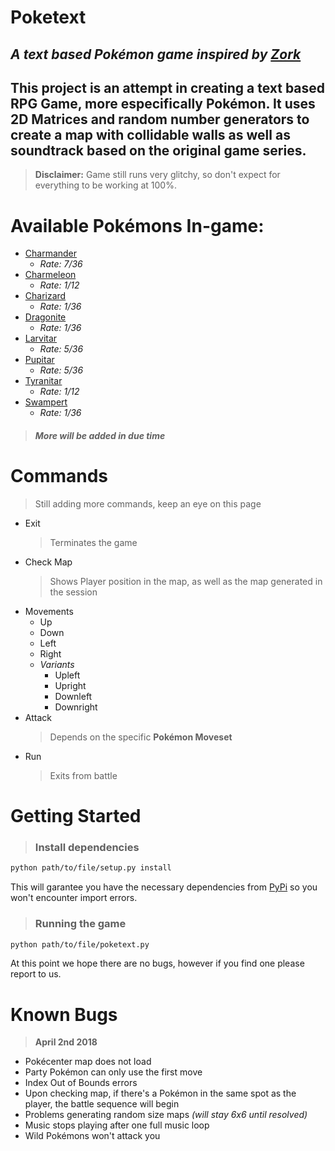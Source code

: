 # **Poketext**
## *A text based Pokémon game inspired by [Zork](https://en.wikipedia.org/wiki/Zork)*
This project is an attempt in creating a text based RPG Game, more especifically Pokémon. It uses 2D Matrices and random number generators to create a map with collidable walls as well as soundtrack based on the original game series.
--- 
>**Disclaimer:** Game still runs very glitchy, so don't expect for everything to be working at 100%.
# **Available Pokémons In-game**:
* [Charmander](https://bulbapedia.bulbagarden.net/wiki/Charmander_(Pok%C3%A9mon))
    * *Rate: 7/36*
* [Charmeleon](https://bulbapedia.bulbagarden.net/wiki/Charmeleon_(Pok%C3%A9mon))
    * *Rate: 1/12*
* [Charizard](https://bulbapedia.bulbagarden.net/wiki/Charizard_(Pok%C3%A9mon))
    * *Rate: 1/36*
* [Dragonite](https://bulbapedia.bulbagarden.net/wiki/Dragonite_(Pok%C3%A9mon))
    * *Rate: 1/36*
* [Larvitar](https://bulbapedia.bulbagarden.net/wiki/Larvitar_(Pok%C3%A9mon))
    * *Rate: 5/36*
* [Pupitar](https://bulbapedia.bulbagarden.net/wiki/Pupitar_(Pok%C3%A9mon))
    * *Rate: 5/36*
* [Tyranitar](https://bulbapedia.bulbagarden.net/wiki/Tyranitar_(Pok%C3%A9mon))
    * *Rate: 1/12*
* [Swampert](https://bulbapedia.bulbagarden.net/wiki/Swampert_(Pok%C3%A9mon))
    * *Rate: 1/36*

>##### More will be added in due time

# **Commands**
> Still adding more commands, keep an eye on this page
* Exit
    >Terminates the game
* Check Map
    >Shows Player position in the map, as well as the map generated in the session
* Movements
    * Up
    * Down
    * Left
    * Right
    * *Variants*
        * Upleft
        * Upright
        * Downleft
        * Downright
* Attack
    >Depends on the specific **Pokémon Moveset**
* Run
    >Exits from battle

# Getting Started
>### Install dependencies
```bash
python path/to/file/setup.py install
```
This will garantee you have the necessary dependencies from [PyPi](https://pypi.python.org/pypi) so you won't encounter import errors.


>### Running the game
```bash
python path/to/file/poketext.py
```
At this point we hope there are no bugs, however if you find one please report to us.



# Known Bugs
>**April 2nd 2018**
* Pokécenter map does not load
* Party Pokémon can only use the first move
* Index Out of Bounds errors
* Upon checking map, if there's a Pokémon in the same spot as the player, the battle sequence will begin
* Problems generating random size maps *(will stay 6x6 until resolved)*
* Music stops playing after one full music loop
* Wild Pokémons won't attack you